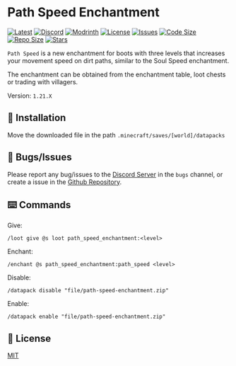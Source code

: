 # Path Speed Enchantment

[![Latest](https://img.shields.io/github/v/release/lullaby6/path-speed-enchantment-data-pack?color=blueviolet&logo=github)](https://github.com/lullaby6/path-speed-enchantment-data-pack/releases)
[![Discord](https://img.shields.io/discord/1327308441324097681?label=discord&color=blue&logo=discord)](https://discord.gg/5UdcDa5xNC)
[![Modrinth](https://img.shields.io/modrinth/dt/path-speed-enchantment-data-pack?label=modrinth&logo=modrinth)](https://modrinth.com/datapack/path-speed-enchantment)
[![License](https://img.shields.io/badge/license-mit-green)](https://github.com/lullaby6/path-speed-enchantment-data-pack/blob/main/LICENSE)
[![Issues](https://img.shields.io/github/issues/lullaby6/path-speed-enchantment-data-pack?color=orange&logo=github)](https://github.com/lullaby6/path-speed-enchantment-data-pack/issues)
[![Code Size](https://img.shields.io/github/languages/code-size/lullaby6/path-speed-enchantment-data-pack?color=purple&logoColor=white)](https://github.com/lullaby6/path-speed-enchantment-data-pack)
[![Repo Size](https://img.shields.io/github/repo-size/lullaby6/path-speed-enchantment-data-pack?logo=dropbox&color=red)](https://github.com/lullaby6/path-speed-enchantment-data-pack)
[![Stars](https://img.shields.io/github/stars/lullaby6/path-speed-enchantment-data-pack?logo=github&color=yellow)](https://github.com/lullaby6/path-speed-enchantment-data-pack/stargazers)

`Path Speed` is a new enchantment for boots with three levels that increases your movement speed on dirt paths, similar to the Soul Speed enchantment.

The enchantment can be obtained from the enchantment table, loot chests or trading with villagers.

Version: `1.21.X`

## 📂 Installation

Move the downloaded file in the path `.minecraft/saves/[world]/datapacks`

## 👾 Bugs/Issues

Please report any bug/issues to the [Discord Server](https://discord.gg/5UdcDa5xNC) in the `bugs` channel, or create a issue in the [Github Repository](https://github.com/lullaby6/path-speed-enchantment-data-pack/issues).

## ⌨️ Commands

Give:

```mcfunction
/loot give @s loot path_speed_enchantment:<level>
```

Enchant:

```mcfunction
/enchant @s path_speed_enchantment:path_speed <level>
```

Disable:

```mcfunction
/datapack disable "file/path-speed-enchantment.zip"
```

Enable:

```mcfunction
/datapack enable "file/path-speed-enchantment.zip"
```

## 🪪 License

[MIT](https://github.com/lullaby6/path-speed-enchantment-data-pack/blob/main/LICENSE)